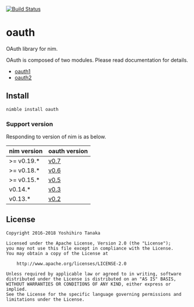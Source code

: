 [![Build Status](https://travis-ci.org/CORDEA/oauth.svg?branch=develop)](https://travis-ci.org/CORDEA/oauth)

# oauth

OAuth library for nim.

OAuth is composed of two modules. Please read documentation for details.

- [oauth1](http://cordea.github.io/oauth/docs/oauth1.html)
- [oauth2](http://cordea.github.io/oauth/docs/oauth2.html)

## Install

```
nimble install oauth
```

### Support version

Responding to version of nim is as below.

| nim version | oauth version |
|:--------|:-----|
| >= v0.19.* | [v0.7](https://github.com/CORDEA/oauth/releases/tag/v0.7) |
| >= v0.18.* | [v0.6](https://github.com/CORDEA/oauth/releases/tag/v0.6) |
| >= v0.15.* | [v0.5](https://github.com/CORDEA/oauth/releases/tag/v0.5) |
| v0.14.* | [v0.3](https://github.com/CORDEA/oauth/releases/tag/v0.3) |
| v0.13.* | [v0.2](https://github.com/CORDEA/oauth/releases/tag/v0.2) |

## License

```
Copyright 2016-2018 Yoshihiro Tanaka

Licensed under the Apache License, Version 2.0 (the "License");
you may not use this file except in compliance with the License.
You may obtain a copy of the License at

    http://www.apache.org/licenses/LICENSE-2.0

Unless required by applicable law or agreed to in writing, software
distributed under the License is distributed on an "AS IS" BASIS,
WITHOUT WARRANTIES OR CONDITIONS OF ANY KIND, either express or implied.
See the License for the specific language governing permissions and
limitations under the License.
```
